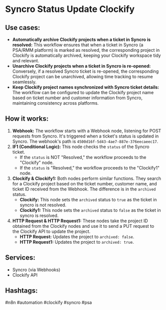 # Syncro Status Update Clockify

## Use cases:

- **Automatically archive Clockify projects when a ticket in Syncro is resolved:** This workflow ensures that when a ticket in Syncro (a PSA/RMM platform) is marked as resolved, the corresponding project in Clockify is automatically archived, keeping your Clockify workspace tidy and relevant.
- **Unarchive Clockify projects when a ticket in Syncro is re-opened:** Conversely, if a resolved Syncro ticket is re-opened, the corresponding Clockify project can be unarchived, allowing time tracking to resume seamlessly.
- **Keep Clockify project names synchronized with Syncro ticket details:**  The workflow can be configured to update the Clockify project name based on ticket number and customer information from Syncro, maintaining consistency across platforms.

## How it works:

1.  **Webhook:** The workflow starts with a Webhook node, listening for POST requests from Syncro.  It's triggered when a ticket's status is updated in Syncro.  The webhook's path is `4500d16f-5d43-4ae7-887e-376eecaeec17`.
2.  **IF1 (Conditional Logic):** This node checks the `status` of the Syncro ticket.
    *   If the `status` is NOT "Resolved," the workflow proceeds to the "Clockify" node.
    *   If the `status` is "Resolved," the workflow proceeds to the "Clockify1" node.
3.  **Clockify & Clockify1:** Both nodes perform similar functions. They search for a Clockify project based on the ticket number, customer name, and ticket ID received from the Webhook. The difference is in the `archived` status.
    *   **Clockify:** This node sets the `archived` status to `true` as the ticket in syncro is not resolved.
    *   **Clockify1:** This node sets the `archived` status to `false` as the ticket in syncro is resolved.
4.  **HTTP Request & HTTP Request1:** These nodes take the project ID obtained from the Clockify nodes and use it to send a PUT request to the Clockify API to update the project.
    *   **HTTP Request:** Updates the project to `archived: false`.
    *   **HTTP Request1:** Updates the project to `archived: true`.

## Services:

-   Syncro (via Webhooks)
-   Clockify API

## Hashtags:

#n8n #automation #clockify #syncro #psa
